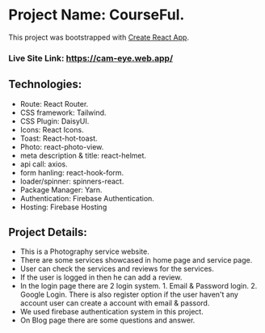 # Project Name: CourseFul.

This project was bootstrapped with [Create React App](https://github.com/facebook/create-react-app).

### Live Site Link: https://cam-eye.web.app/

## Technologies:

* Route: React Router.
* CSS framework: Tailwind.
* CSS Plugin: DaisyUI.
* Icons: React Icons.
* Toast: React-hot-toast.
* Photo: react-photo-view.
* meta description & title: react-helmet.
* api call: axios.
* form hanling: react-hook-form.
* loader/spinner: spinners-react.
* Package Manager: Yarn.
* Authentication: Firebase Authentication.
* Hosting: Firebase Hosting

## Project Details:

* This is a Photography service website.
* There are some services showcased in home page and service page.
* User can check the services and reviews for the services.
* If the user is logged in then he can add a review.
* In the login page there are 2 login system. 1. Email & Password login. 2. Google Login. There is also register option if the user haven't any account user can create a account with email & passord.
* We used firebase authentication system in this project.
* On Blog page there are some questions and answer.